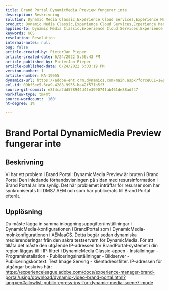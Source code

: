 ```yaml
---
title: Brand Portal DynamicMedia Preview fungerar inte
description: Beskrivning
solution: Dynamic Media Classic,Experience Cloud Services,Experience Manager,Experience Manager as a Cloud Service
product: Dynamic Media Classic,Experience Cloud Services,Experience Manager,Experience Manager as a Cloud Service
applies-to: Dynamic Media Classic,Experience Cloud Services,Experience Manager Assets,Experience Manager as a Cloud Service,Experience Manager 6.5
keywords: KCS
resolution: Resolution
internal-notes: null
bug: false
article-created-by: PieterJan Pieper
article-created-date: 6/24/2022 5:56:43 PM
article-published-by: PieterJan Pieper
article-published-date: 6/24/2022 6:03:19 PM
version-number: 1
article-number: KA-19955
dynamics-url: https://adobe-ent.crm.dynamics.com/main.aspx?forceUCI=1&pagetype=entityrecord&etn=knowledgearticle&id=4c79a1fd-e6f3-ec11-bb3d-6045bd015716
exl-id: 09bf5ee5-6ca9-4288-9955-ba42f571b5f3
source-git-commit: e8f4ca2dd578944d4fe399074fab461de88ad247
workflow-type: tm+mt
source-wordcount: '160'
ht-degree: 1%

---
```


# Brand Portal DynamicMedia Preview fungerar inte

## Beskrivning


Vi har ett problem i Brand Portal: DynamicMedia Preview är bruten i Brand Portal Den inledande förhandsvisningen på sidan med resursinformation i Brand Portal är inte synlig. Det här problemet inträffar för resurser som har synkroniserats till DMS7 AEM och som har publicerats till Brand Portal efteråt.


## Upplösning


Du måste lägga in samma inloggningsuppgifter/inställningar i DynamicMedia-konfigurationen i BrandPortal som i DynamicMedia-molnkonfigurationen i AEMaaCS.
Detta begär sedan dynamiska medierenderingar från den säkra testservern för DynamicMedia. För att tillåta det måste den utgående IP-adressen för BrandPortal-systemet i din region läggas till i IP-filtret i DynamicMedia Classic-appen - Inställningar - Programinstallation - Publiceringsinställningar - Bildserver - Publiceringskontext: Test Image Serving - klientadressfilter.
IP-adressen för utgångar beskrivs här: https://experienceleague.adobe.com/docs/experience-manager-brand-portal/using/download/dynamic-video-brand-portal.html?lang=en#allowlist-public-egress-ips-for-dynamic-media-scene7-mode
